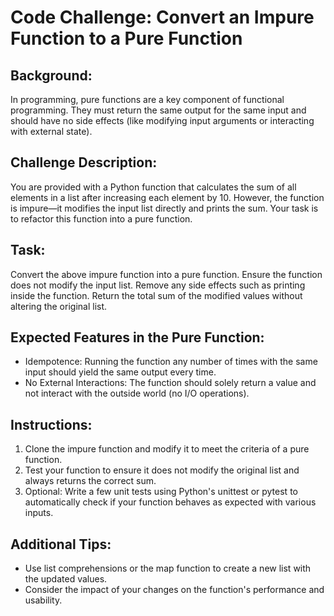 # Code Challenge: Convert an Impure Function to a Pure Function

## Background:

In programming, pure functions are a key component of functional programming. They must return the same output for the same input and should have no side effects (like modifying input arguments or interacting with external state).

## Challenge Description:

You are provided with a Python function that calculates the sum of all elements in a list after increasing each element by 10. However, the function is impure—it modifies the input list directly and prints the sum. Your task is to refactor this function into a pure function.

## Task:

Convert the above impure function into a pure function.
Ensure the function does not modify the input list.
Remove any side effects such as printing inside the function.
Return the total sum of the modified values without altering the original list.

## Expected Features in the Pure Function:

* Idempotence: Running the function any number of times with the same input should yield the same output every time.
* No External Interactions: The function should solely return a value and not interact with the outside world (no I/O operations).

## Instructions:

1. Clone the impure function and modify it to meet the criteria of a pure function.
2. Test your function to ensure it does not modify the original list and always returns the correct sum.
3. Optional: Write a few unit tests using Python's unittest or pytest to automatically check if your function behaves as expected with various inputs.

## Additional Tips:

* Use list comprehensions or the map function to create a new list with the updated values.
* Consider the impact of your changes on the function's performance and usability.
